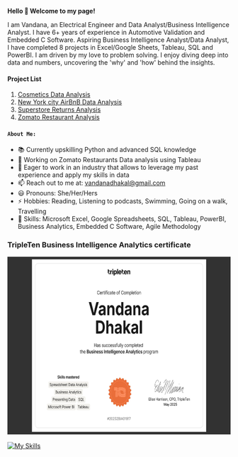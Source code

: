 **Hello 👋 Welcome to my page!**

I am Vandana, an Electrical Engineer and Data Analyst/Business Intelligence Analyst. I have 6+ years of experience in Automotive Validation and Embedded C Software. Aspiring Business Intelligence Analyst/Data Analyst, I have completed 8 projects in Excel/Google Sheets, Tableau, SQL and PowerBI. I am driven by my love to problem solving. I enjoy diving deep into data and numbers, uncovering the 'why' and 'how' behind the insights.

#### Project List
1. [Cosmetics Data Analysis](https://github.com/vandanadhakal/Cosmetic_Data_Analysis)
2. [New York city AirBnB Data Analysis](https://github.com/vandanadhakal/New-York-City-AirBnb-Data-Analysis)
3. [Superstore Returns Analysis](https://github.com/vandanadhakal/Superstore-Return-Analysis)
4. [Zomato Restaurant Analysis](https://github.com/vandanadhakal/Zomato-Restaurants-Analysis)


#### `About Me:`
- 📚 Currently upskilling Python and advanced SQL knowledge
- 🔭 Working on Zomato Restaurants Data analysis using Tableau
- 🚀 Eager to work in an industry that allows to leverage my past experience and apply my skills in data
- 📫 Reach out to me at: vandanadhakal@gmail.com
- 😃 Pronouns: She/Her/Hers
- ⚡ Hobbies: Reading, Listening to podcasts, Swimming, Going on a walk, Travelling
- 💪 Skills: Microsoft Excel, Google Spreadsheets, SQL, Tableau, PowerBI, Business Analytics, Embedded C Software, Agile Methodology

### TripleTen Business Intelligence Analytics certificate

<img src="https://github.com/vandanadhakal/vandanadhakal/blob/main/BIA-Certificate.png" width="600" height="400"> 

[![My Skills](https://skillicons.dev/icons?i=py,postgres,c,fortran,matlab,visualstudio)](https://skillicons.dev)
<!--
**vandanadhakal/vandanadhakal** is a ✨ _special_ ✨ repository because its `README.md` (this file) appears on your GitHub profile.

Here are some ideas to get you started:

- 🔭 I’m currently working on ...
- 🌱 I’m currently learning ...
- 👯 I’m looking to collaborate on ...
- 🤔 I’m looking for help with ...
- 💬 Ask me about ...
- 📫 How to reach me: vandanadhakal@gmail.com
- 😄 Pronouns: ...
 ⚡ Fun fact: Love reading, Listening to podcasts, Swimming
-->
